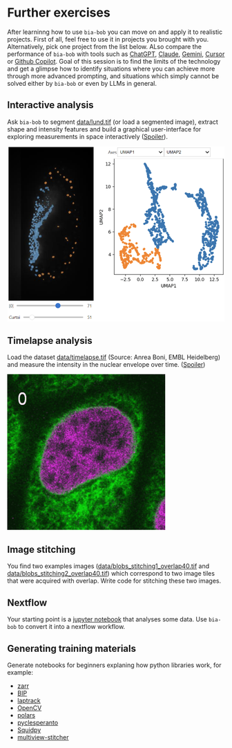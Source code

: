 # Further exercises

After learninng how to use `bia-bob` you can move on and apply it to realistic projects. First of all, feel free to use it in projects you brought with you. Alternatively, pick one project from the list below. ALso compare the performance of `bia-bob` with tools such as [ChatGPT](https://chat.openai.com/), [Claude](https://claude.ai/), [Gemini](https://gemini.google.com/), [Cursor](https://cursor.com/) or [Github Copilot](https://github.com/features/copilot).  Goal of this session is to find the limits of the technology and get a glimpse how to identify situations where you can achieve more through more advanced prompting, and situations which simply cannot be solved either by `bia-bob` or even by LLMs in general.

## Interactive analysis

Ask `bia-bob` to segment [data/lund.tif](data/lund.tif) (or load a segmented image), extract shape and intensity features and build a graphical user-interface for exploring measurements in space interactively ([Spoiler](../01_juypter_notebooks/clusterplot.ipynb)).

![](data/screenshot_stackview_clusterplot.png)

## Timelapse analysis

Load the dataset [data/timelapse.tif](data/timelapse.tif) (Source: Anrea Boni, EMBL Heidelberg) and measure the intensity in the nuclear envelope over time. ([Spoiler](https://scikit-image.org/docs/stable/auto_examples/applications/plot_fluorescence_nuclear_envelope.html#sphx-glr-auto-examples-applications-plot-fluorescence-nuclear-envelope-py))

![](data/timelapse.gif)

## Image stitching

You find two examples images ([data/blobs_stitching1_overlap40.tif](data/blobs_stitching1_overlap40.tif) and [data/blobs_stitching2_overlap40.tif](data/blobs_stitching2_overlap40.tif)) which correspond to two image tiles that were acquired with overlap. Write code for stitching these two images.

## Nextflow

Your starting point is a [jupyter notebook](../01_juypter_notebooks/03_image_processing.ipynb) that analyses some data. Use `bia-bob` to convert it into a nextflow workflow.

## Generating training materials

Generate notebooks for beginners explaning how python libraries work, for example:
* [zarr](https://zarr.dev/)
* [BIP](https://bayesian-inference.readthedocs.io/en/latest/)
* [laptrack](https://github.com/yfukai/laptrack)
* [OpenCV](https://pypi.org/project/opencv-python/)
* [polars](https://pola.rs/)
* [pyclesperanto](https://github.com/clEsperanto/pyclesperanto)
* [Squidpy](https://squidpy.readthedocs.io/en/stable/)
* [multiview-stitcher](https://github.com/multiview-stitcher/multiview-stitcher)

